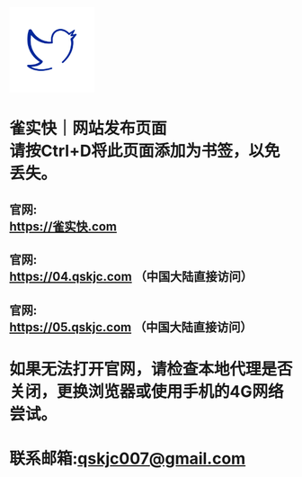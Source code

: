 <img src="https://github.com/qskjc007/url/blob/main/(qsklogo).png" width="30%" height="30%" style="text-align:center;">

# 雀实快｜网站发布页面<br>请按Ctrl+D将此页面添加为书签，以免丢失。

## 官网: <br> https://雀实快.com

## 官网: <br> https://04.qskjc.com （中国大陆直接访问）

## 官网: <br> https://05.qskjc.com （中国大陆直接访问）


# 如果无法打开官网，请检查本地代理是否关闭，更换浏览器或使用手机的4G网络尝试。

# 联系邮箱:qskjc007@gmail.com
